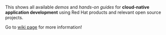 This shows all available _demos_ and _hands-on guides_ for **cloud-native application development** using Red Hat products and relevant open source projects.

Go to [wiki page](https://github.com/redhat-mw-demos/demo-onestop/wiki/Cloud-Native-App-Development-Materials) for more information!
